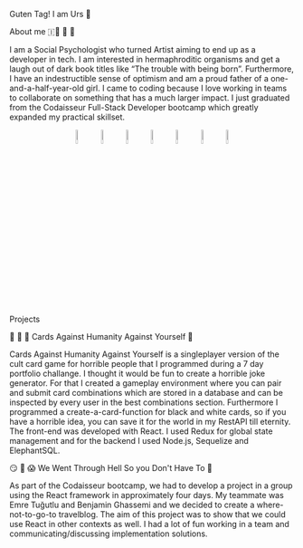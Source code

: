Guten Tag! I am Urs 🌋

About me 🇮🐡 🐡 🐡

I am a Social Psychologist who turned Artist aiming to end up as a developer in tech. I am interested in hermaphroditic organisms and get a laugh out of dark book titles like “The trouble with being born”. Furthermore, I have an indestructible sense of optimism and am a proud father of a one-and-a-half-year-old girl. I came to coding because I love working in teams to collaborate on something that has a much larger impact. I just graduated from the Codaisseur Full-Stack Developer bootcamp which greatly expanded my practical skillset.


<p align="center">
   <img src="https://user-images.githubusercontent.com/31222514/149813755-3f74a208-1e4c-4d81-b848-1d4f1a18b969.png" width="8%" alt="React logo"> 
  <img src="https://user-images.githubusercontent.com/31222514/149813300-65804694-d3ea-4e31-955d-dbc47229a82d.png" width="8%" alt="Typescript logo">
  <img src="https://user-images.githubusercontent.com/31222514/149812547-405716a0-b974-4da4-b749-f2b4a8adc1d8.png" width="8%" alt="Javascript logo">
  <img src="https://user-images.githubusercontent.com/31222514/149813532-e214a55c-9b91-4b71-bb17-0dcf18903f7a.png" width="8%" alt="CSS logo"> 
  <img src="https://user-images.githubusercontent.com/31222514/149814154-3de042e2-bccf-4f0e-8d0e-98a2dbcae7c0.png" width="8%" alt="HTML logo">
  <img src="https://user-images.githubusercontent.com/31222514/149943049-95f0909a-9c2b-4fae-bd04-647d531dd10d.png" width="8%" alt="NODE logo">
  <img src="https://user-images.githubusercontent.com/31222514/155521312-96e008ba-1d5e-409f-aaec-ca229ca275c6.jpeg" width="8%" alt="Postgres logo">
</p>


Projects

🤣 🌈 💩 Cards Against Humanity Against Yourself <link path={https://github.com/ursmoore/C_A_H_frontend}>🔗</link>

Cards Against Humanity Against Yourself is a singleplayer version of the cult card game for horrible people that I programmed during a 7 day portfolio challange. I thought it would be fun to create a horrible joke generator. For that I created a gameplay environment where you can pair and submit card combinations which are stored in a database and can be inspected by every user in the best combinations section. Furthermore I programmed a create-a-card-function for black and white cards, so if you have a horrible idea, you can save it for the world in my RestAPI till eternity. The front-end was developed with React. I used Redux for global state management and for the backend I used Node.js, Sequelize and ElephantSQL.


😏 🤣 😱 We Went Through Hell So you Don't Have To 🔗

As part of the Codaisseur bootcamp, we had to develop a project in a group using the React framework in approximately four days. My teammate was Emre Tuğutlu and Benjamin Ghassemi and we decided to create a where-not-to-go-to travelblog. The aim of this project was to show that we could use React in other contexts as well. I had a lot of fun working in a team and communicating/discussing implementation solutions.
